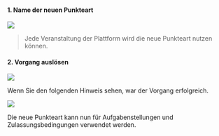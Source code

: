 <!--
  - @file page_admin_courseManagement_addExerciseType_de.md
  -
  - @license http://www.gnu.org/licenses/gpl-3.0.html GPL version 3
  -
  - @package OSTEPU (https://github.com/ostepu/system)
  - @since 0.4.0
  -
  - @author Till Uhlig <till.uhlig@student.uni-halle.de>
  - @date 2015
 -->


#### 1. Name der neuen Punkteart

![](addExerciseTypeA.png)

> Jede Veranstaltung der Plattform wird die neue Punkteart nutzen können.

#### 2. Vorgang auslösen

![](addExerciseTypeB.png)

Wenn Sie den folgenden Hinweis sehen, war der Vorgang erfolgreich.

![](addExerciseTypeC.png)

Die neue Punkteart kann nun für Aufgabenstellungen und Zulassungsbedingungen verwendet werden.